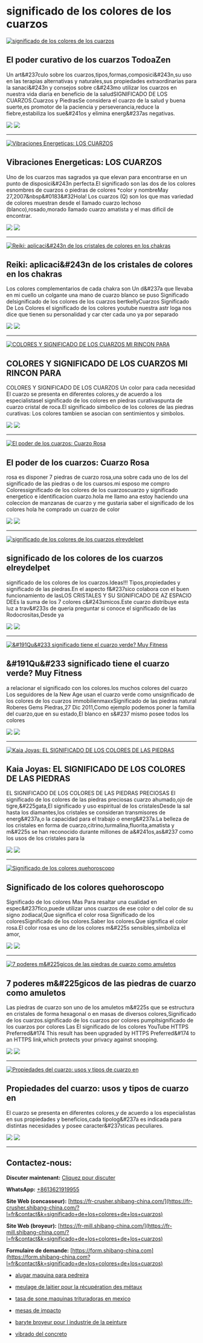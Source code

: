 # significado de los colores de los cuarzos

<a href="https://swt.shibang-china.com/?l=fr&img&k=significado+de+los+colores+de+los+cuarzos" target="_blank">![significado de los colores de los cuarzos](http://static.shibang-china.com/all-800x300/594.jpg)</a>

## El poder curativo de los cuarzos TodoaZen
Un art&#237culo sobre los cuarzos,tipos,formas,composici&#243n,su uso en las terapias alternativas y naturales,sus propiedades extraordinarias para la sanaci&#243n y consejos sobre c&#243mo utilizar los cuarzos en nuestra vida diaria en beneficio de la saludSIGNIFICADO DE LOS CUARZOS.Cuarzos y PiedrasSe considera el cuarzo de la salud y buena suerte,es promotor de la paciencia y perseverancia,reduce la fiebre,estabiliza los sue&#241os y elimina energ&#237as negativas.


<a href="https://whatsapp.shibangsoft.com/WhatsApp.php" target="_blank" title="WhatsApp">![](http://static.shibang-china.com/icon/whatsapp.png)</a> <a href="https://swt.shibang-china.com/?l=fr&icon&k=significado+de+los+colores+de+los+cuarzos" target="_blank">![](http://static.shibang-china.com/icon/chat-fr.png)</a>

---

<a href="https://swt.shibang-china.com/?l=fr&img&k=significado+de+los+colores+de+los+cuarzos" target="_blank">![Vibraciones Energeticas: LOS CUARZOS](http://static.shibang-china.com/all-800x300/598.jpg)</a>

## Vibraciones Energeticas: LOS CUARZOS
Uno de los cuarzos mas sagrados ya que elevan para encontrarse en un punto de disposici&#243n perfecta.El significado son las dos de los colores esnombres de cuarzos o piedras de colores *color y nombreMay 27,2007&nbsp&#0183&#32Hola! Los cuarzos (Q) son los que mas variedad de colores muestran desde el llamado cuarzo lechoso (blanco),rosado,morado llamado cuarzo amatista y el mas dificil de encontrar.


<a href="https://whatsapp.shibangsoft.com/WhatsApp.php" target="_blank" title="WhatsApp">![](http://static.shibang-china.com/icon/whatsapp.png)</a> <a href="https://swt.shibang-china.com/?l=fr&icon&k=significado+de+los+colores+de+los+cuarzos" target="_blank">![](http://static.shibang-china.com/icon/chat-fr.png)</a>

---

<a href="https://swt.shibang-china.com/?l=fr&img&k=significado+de+los+colores+de+los+cuarzos" target="_blank">![Reiki: aplicaci&#243n de los cristales de colores en los chakras](http://static.shibang-china.com/all-800x300/254.jpg)</a>

## Reiki: aplicaci&#243n de los cristales de colores en los chakras
Los colores complementarios de cada chakra son Un d&#237a que llevaba en mi cuello un colgante una mano de cuarzo blanco se puso Significado delsignificado de los colores de los cuarzos bertkellyCuarzos Significado De Los Colores el significado de los colores youtube nuestra astr loga nos dice que tienen su personalidad y car cter cada uno ya por separado


<a href="https://whatsapp.shibangsoft.com/WhatsApp.php" target="_blank" title="WhatsApp">![](http://static.shibang-china.com/icon/whatsapp.png)</a> <a href="https://swt.shibang-china.com/?l=fr&icon&k=significado+de+los+colores+de+los+cuarzos" target="_blank">![](http://static.shibang-china.com/icon/chat-fr.png)</a>

---

<a href="https://swt.shibang-china.com/?l=fr&img&k=significado+de+los+colores+de+los+cuarzos" target="_blank">![COLORES Y SIGNIFICADO DE LOS CUARZOS MI RINCON PARA](http://static.shibang-china.com/all-800x300/1095.jpg)</a>

## COLORES Y SIGNIFICADO DE LOS CUARZOS MI RINCON PARA
COLORES Y SIGNIFICADO DE LOS CUARZOS Un color para cada necesidad El cuarzo se presenta en diferentes colores,y de acuerdo a los especialistasel significado de los colores en piedras curativaspunta de cuarzo cristal de roca.El significado simbolico de los colores de las piedras curativas: Los colores tambien se asocian con sentimientos y simbolos.


<a href="https://whatsapp.shibangsoft.com/WhatsApp.php" target="_blank" title="WhatsApp">![](http://static.shibang-china.com/icon/whatsapp.png)</a> <a href="https://swt.shibang-china.com/?l=fr&icon&k=significado+de+los+colores+de+los+cuarzos" target="_blank">![](http://static.shibang-china.com/icon/chat-fr.png)</a>

---

<a href="https://swt.shibang-china.com/?l=fr&img&k=significado+de+los+colores+de+los+cuarzos" target="_blank">![El poder de los cuarzos: Cuarzo Rosa](http://static.shibang-china.com/all-800x300/173.jpg)</a>

## El poder de los cuarzos: Cuarzo Rosa
rosa es disponer 7 piedras de cuarzo rosa,una sobre cada uno de los del significado de las piedras o de los cuarsos.mi esposo me compro Coloressignificado de los colores de los cuarzoscuarzo y significado energetico e identificacion cuarzo.hola me llamo ana estoy haciendo una coleccion de manzanas de cuarzo y me gustaria saber el significado de los colores hola he comprado un cuarzo de color


<a href="https://whatsapp.shibangsoft.com/WhatsApp.php" target="_blank" title="WhatsApp">![](http://static.shibang-china.com/icon/whatsapp.png)</a> <a href="https://swt.shibang-china.com/?l=fr&icon&k=significado+de+los+colores+de+los+cuarzos" target="_blank">![](http://static.shibang-china.com/icon/chat-fr.png)</a>

---

<a href="https://swt.shibang-china.com/?l=fr&img&k=significado+de+los+colores+de+los+cuarzos" target="_blank">![significado de los colores de los cuarzos elreydelpet](http://static.shibang-china.com/all-800x300/1333.jpg)</a>

## significado de los colores de los cuarzos elreydelpet
significado de los colores de los cuarzos.Ideas!!! Tipos,propiedades y significado de las piedras.En el aspecto f&#237sico colabora con el buen funcionamiento de lasLOS CRISTALES Y SU SIGNIFICADO DE AZ ESPACIO DEEs la suma de los 7 colores c&#243smicos.Este cuarzo distribuye esta luz a trav&#233s de queria preguntar si conoce el significado de las Rodocrositas,Desde ya


<a href="https://whatsapp.shibangsoft.com/WhatsApp.php" target="_blank" title="WhatsApp">![](http://static.shibang-china.com/icon/whatsapp.png)</a> <a href="https://swt.shibang-china.com/?l=fr&icon&k=significado+de+los+colores+de+los+cuarzos" target="_blank">![](http://static.shibang-china.com/icon/chat-fr.png)</a>

---

<a href="https://swt.shibang-china.com/?l=fr&img&k=significado+de+los+colores+de+los+cuarzos" target="_blank">![&#191Qu&#233 significado tiene el cuarzo verde? Muy Fitness](http://static.shibang-china.com/all-800x300/687.jpg)</a>

## &#191Qu&#233 significado tiene el cuarzo verde? Muy Fitness
a relacionar el significado con los colores.los muchos colores del cuarzo Los seguidores de la New Age usan el cuarzo verde como unsignificado de los colores de los cuarzos immobilienmaxxSignificado de las piedras natural Roberes Gems Piedras,27 Dic 2011,Como ejemplo podemos poner la familia del cuarzo,que en su estado,El blanco en s&#237 mismo posee todos los colores


<a href="https://whatsapp.shibangsoft.com/WhatsApp.php" target="_blank" title="WhatsApp">![](http://static.shibang-china.com/icon/whatsapp.png)</a> <a href="https://swt.shibang-china.com/?l=fr&icon&k=significado+de+los+colores+de+los+cuarzos" target="_blank">![](http://static.shibang-china.com/icon/chat-fr.png)</a>

---

<a href="https://swt.shibang-china.com/?l=fr&img&k=significado+de+los+colores+de+los+cuarzos" target="_blank">![Kaia Joyas: EL SIGNIFICADO DE LOS COLORES DE LAS PIEDRAS](http://static.shibang-china.com/all-800x300/1315.jpg)</a>

## Kaia Joyas: EL SIGNIFICADO DE LOS COLORES DE LAS PIEDRAS
EL SIGNIFICADO DE LOS COLORES DE LAS PIEDRAS PRECIOSAS El significado de los colores de las piedras preciosas cuarzo ahumado,ojo de tigre,&#225gata,El significado y uso espiritual de los cristalesDesde la sal hasta los diamantes,los cristales se consideran transmisores de energ&#237a,o la capacidad para el trabajo o energ&#237a.La belleza de los cristales en forma de cuarzo,citrino,turmalina,fluorita,amatista y m&#225s se han reconocido durante millones de a&#241os,as&#237 como los usos de los cristales para la


<a href="https://whatsapp.shibangsoft.com/WhatsApp.php" target="_blank" title="WhatsApp">![](http://static.shibang-china.com/icon/whatsapp.png)</a> <a href="https://swt.shibang-china.com/?l=fr&icon&k=significado+de+los+colores+de+los+cuarzos" target="_blank">![](http://static.shibang-china.com/icon/chat-fr.png)</a>

---

<a href="https://swt.shibang-china.com/?l=fr&img&k=significado+de+los+colores+de+los+cuarzos" target="_blank">![Significado de los colores quehoroscopo](http://static.shibang-china.com/all-800x300/1121.jpg)</a>

## Significado de los colores quehoroscopo
Significado de los colores Mas Para resaltar una cualidad en espec&#237fico,puede utilizar unos cuarzos de ese color o del color de su signo zodiacal,Que significa el color rosa Significado de los coloresSignificado de los colores.Saber los colores.Que significa el color rosa.El color rosa es uno de los colores m&#225s sensibles,simboliza el amor,


<a href="https://whatsapp.shibangsoft.com/WhatsApp.php" target="_blank" title="WhatsApp">![](http://static.shibang-china.com/icon/whatsapp.png)</a> <a href="https://swt.shibang-china.com/?l=fr&icon&k=significado+de+los+colores+de+los+cuarzos" target="_blank">![](http://static.shibang-china.com/icon/chat-fr.png)</a>

---

<a href="https://swt.shibang-china.com/?l=fr&img&k=significado+de+los+colores+de+los+cuarzos" target="_blank">![7 poderes m&#225gicos de las piedras de cuarzo como amuletos](http://static.shibang-china.com/all-800x300/1068.jpg)</a>

## 7 poderes m&#225gicos de las piedras de cuarzo como amuletos
Las piedras de cuarzo son uno de los amuletos m&#225s que se estructura en cristales de forma hexagonal o en masas de diversos colores,Significado de los cuarzos.significado de los cuarzos por colores pumpitsignificado de los cuarzos por colores Las El significado de los colores YouTube HTTPS Preferred&#174 This result has been upgraded by HTTPS Preferred&#174 to an HTTPS link,which protects your privacy against snooping.


<a href="https://whatsapp.shibangsoft.com/WhatsApp.php" target="_blank" title="WhatsApp">![](http://static.shibang-china.com/icon/whatsapp.png)</a> <a href="https://swt.shibang-china.com/?l=fr&icon&k=significado+de+los+colores+de+los+cuarzos" target="_blank">![](http://static.shibang-china.com/icon/chat-fr.png)</a>

---

<a href="https://swt.shibang-china.com/?l=fr&img&k=significado+de+los+colores+de+los+cuarzos" target="_blank">![Propiedades del cuarzo: usos y tipos de cuarzo en](http://static.shibang-china.com/all-800x300/61.jpg)</a>

## Propiedades del cuarzo: usos y tipos de cuarzo en
El cuarzo se presenta en diferentes colores,y de acuerdo a los especialistas en sus propiedades y beneficios,cada tipolog&#237a es indicada para distintas necesidades y posee caracter&#237sticas peculiares.

<a href="https://whatsapp.shibangsoft.com/WhatsApp.php" target="_blank" title="WhatsApp">![](http://static.shibang-china.com/icon/whatsapp.png)</a> <a href="https://swt.shibang-china.com/?l=fr&icon&k=significado+de+los+colores+de+los+cuarzos" target="_blank">![](http://static.shibang-china.com/icon/chat-fr.png)</a>

---
## Contactez-nous:

**Discuter maintenant:** [Cliquez pour discuter](https://swt.shibang-china.com?l=fr&contact&k=significado+de+los+colores+de+los+cuarzos)

**WhatsApp:**  [+8613621919955](https://whatsapp.shibangsoft.com/WhatsApp.php)

**Site Web (concasseur):** [https://fr-crusher.shibang-china.com/](https://fr-crusher.shibang-china.com/?l=fr&contact&k=significado+de+los+colores+de+los+cuarzos)

**Site Web (broyeur):** [https://fr-mill.shibang-china.com/](https://fr-mill.shibang-china.com/?l=fr&contact&k=significado+de+los+colores+de+los+cuarzos)

**Formulaire de demande:** [https://form.shibang-china.com](https://form.shibang-china.com?l=fr&contact&k=significado+de+los+colores+de+los+cuarzos)

* [alugar maquina para pedreira](../62/alugar%20maquina%20para%20pedreira.md)

* [meulage de laitier pour la récupération des métaux](../65/meulage%20de%20laitier%20pour%20la%20r%C3%A9cup%C3%A9ration%20des%20m%C3%A9taux.md)

* [tasa de sone maquinas trituradoras en mexico](../64/tasa%20de%20sone%20maquinas%20trituradoras%20en%20mexico.md)

* [mesas de impacto](../64/mesas%20de%20impacto.md)

* [baryte broyeur pour l industrie de la peinture](../61/baryte%20broyeur%20pour%20l%20industrie%20de%20la%20peinture.md)

* [vibrado del concreto](../62/vibrado%20del%20concreto.md)